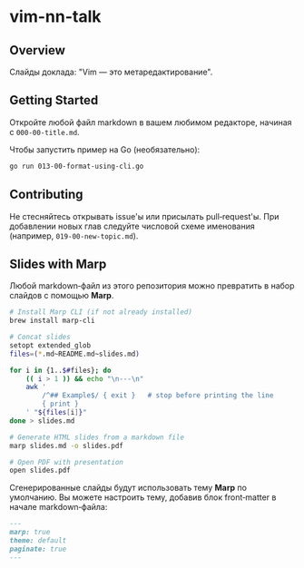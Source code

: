 # vim-nn-talk

## Overview

Слайды доклада: "Vim — это метаредактирование".

## Getting Started

Откройте любой файл markdown в вашем любимом редакторе, начиная с
`000-00-title.md`.

Чтобы запустить пример на Go (необязательно):

```bash
go run 013-00-format-using-cli.go
```

## Contributing

Не стесняйтесь открывать issue'ы или присылать pull‑request'ы. При добавлении
новых глав следуйте числовой схеме именования (например,
`019-00-new-topic.md`).

## Slides with Marp

Любой markdown‑файл из этого репозитория можно превратить в набор слайдов с
помощью **Marp**.

```bash
# Install Marp CLI (if not already installed)
brew install marp-cli

# Concat slides
setopt extended_glob
files=(*.md~README.md~slides.md)

for i in {1..$#files}; do
    (( i > 1 )) && echo "\n---\n"
    awk '
        /^## Example$/ { exit }   # stop before printing the line
        { print }
    ' "${files[i]}"
done > slides.md

# Generate HTML slides from a markdown file
marp slides.md -o slides.pdf

# Open PDF with presentation
open slides.pdf
```

Сгенерированные слайды будут использовать тему **Marp** по умолчанию. Вы можете
настроить тему, добавив блок front‑matter в начале markdown‑файла:

```markdown
---
marp: true
theme: default
paginate: true
---
```
